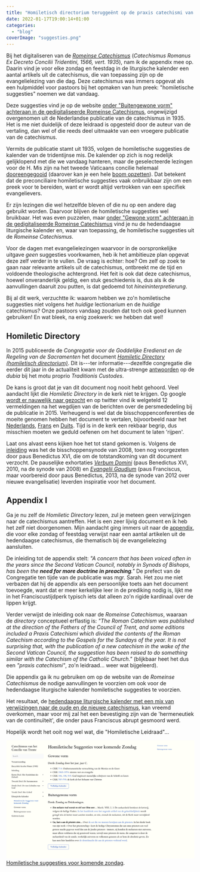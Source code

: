 ```yaml
---
title: "Homiletisch directorium teruggeënt op de praxis catechismi van de Romeinse catechismus"
date: 2022-01-17T19:00:14+01:00
categories: 
  - "blog"
coverImage: "suggesties.png"
---
```


Bij het digitaliseren van de *[Romeinse Catechismus](http://trente.gelovenleren.net/)* (*Catechismus Romanus Ex Decreto Concilii Tridentini, 1566, vert. 1935*), nam ik de appendix mee op. Daarin vind je voor elke zondag en feestdag in de liturgische kalender een aantal artikels uit de catechismus, die van toepassing zijn op de evangelielezing van die dag. Deze catechismus was immers opgevat als een hulpmiddel voor pastoors bij het opmaken van hun preek: "homiletische suggesties" noemen we dat vandaag.

Deze suggesties vind je op de website [onder "Buitengewone vorm" achteraan in de gedigitaliseerde Romeinse Catechismus](https://trente.gelovenleren.net/7-kalender/kalender-eo/), ongewijzigd overgenomen uit de Nederlandse publicatie van de catechismus in 1935. Het is me niet duidelijk of deze leidraad is opgesteld door de auteur van de vertaling, dan wel of die reeds deel uitmaakte van een vroegere publicatie van de catechismus. 

Vermits de publicatie stamt uit 1935, volgen de homiletische suggesties de kalender van de tridentijnse mis. De kalender op zich is nog redelijk gelijklopend met die we vandaag hanteren, maar de geselecteerde lezingen voor de H. Mis zijn na het tweede Vaticaans concilie helemaal [dooreengegooid](https://www.amazon.co.uk/Index-Lectionum-Comparative-Extraordinary-Lectionary/dp/1530230721) (daarover kan je een hele [boom opzetten](https://twitter.com/M_P_Hazell)). Dat betekent dat de preconciliaire homiletische suggesties vaak onbruikbaar zijn om een preek voor te bereiden, want er wordt altijd vertrokken van een specifiek evangelievers.

Er zijn lezingen die wel hetzelfde bleven of die nu op een andere dag gebruikt worden. Daarvoor blijven de homiletische suggesties wel bruikbaar. Het was even puzzelen, maar [onder "Gewone vorm" achteraan in de gedigitaliseerde Romeinse Catechismus](https://trente.gelovenleren.net/7-kalender/kalender-of/) vind je nu de hedendaagse liturgische kalender en, waar van toepassing, de homiletische suggesties uit de *Romeinse Catechismus*. 

Voor de dagen met evangelielezingen waarvoor in de oorspronkelijke uitgave *geen* suggesties voorkwamen, heb ik het ambitieuze plan opgevat deze zelf verder in te vullen. De vraag is echter: hoe? Om zelf op zoek te gaan naar relevante artikels uit de catechismus, ontbreekt me de tijd en voldoende theologische achtergrond. Het feit is ook dat deze catechismus, hoewel onveranderlijk geldig, een stuk geschiedenis is, dus als ik de aanvullingen daaruit zou putten, is dat gedoemd tot *hineininterpretierung*. 

Bij al dit werk, verzuchtte ik: waarom hebben we zo'n homiletische suggesties niet volgens het *huidige* lectionarium en de *huidige* catechismus? Onze pastoors vandaag zouden dat toch ook goed kunnen gebruiken! En wat bleek, na enig zoekwerk: we hebben dat wel!

## Homiletic Directory

In 2015 publiceerde de *Congregatie voor de Goddelijke Eredienst en de Regeling van de Sacramenten* het document *[Homiletic Directory (homiletisch directorium)](https://www.vatican.va/roman_curia/congregations/ccdds/documents/rc_con_ccdds_doc_20140629_direttorio-omiletico_en.html)*. Dit is---ter informatie---dezelfde congregatie die eerder dit jaar in de actualiteit kwam met de ultra-strenge [antwoorden](https://www.vatican.va/roman_curia/congregations/ccdds/documents/rc_con_ccdds_doc_20211204_responsa-ad-dubia-tradizionis-custodes_en.html) op de *dubia* bij het motu proprio *Traditionis Custodes*. 

De kans is groot dat je van dit document nog nooit hebt gehoord. Veel aandacht lijkt die *Homiletic Directory* in de kerk niet te krijgen. Op google [wordt er nauwelijk naar gezocht](https://trends.google.com/trends/explore?q=homiletic%20directory) en op twitter vind ik welgeteld 12 vermeldingen na het wegdijen van de berichten over de persmededeling bij de publicatie in 2015. Verheugend is wel dat de bisschoppenconferenties de moeite genomen hebben het document te vertalen, bijvoorbeeld naar het [Nederlands](https://halewijn.info/catalogus/homiletisch-directorium?q=directorium), [Frans](https://liturgie.catholique.fr/bibliotheque/ressources-et-initiatives/5255-nouveau-directoire-sur-l-homelie/) en [Duits](https://www.erzdioezese-wien.at/pages/inst/14431713/liturgischediensteaemter/priester/article/45131.html). Tijd is in de kerk een rekbaar begrip, dus misschien moeten we geduld oefenen om het document te laten 'rijpen'. 

Laat ons alvast eens kijken hoe het tot stand gekomen is. Volgens de [inleiding](https://www.vatican.va/roman_curia/congregations/ccdds/documents/rc_con_ccdds_doc_20140629_direttorio-omiletico_en.html#Introduction) was het de bisschoppensynode van 2008, toen nog voorgezeten door paus Benedictus XVI, die om de totstandkoming van dit document verzocht. De pauselijke exhortaties *[Verbum Domini](https://www.vatican.va/content/benedict-xvi/en/apost_exhortations/documents/hf_ben-xvi_exh_20100930_verbum-domini.html)* (paus Benedictus XVI, 2010, na de synode van 2008) en *[Evangelii Gaudium](https://www.vatican.va/content/francesco/en/apost_exhortations/documents/papa-francesco_esortazione-ap_20131124_evangelii-gaudium.html)* (paus Franciscus, maar voorbereid door paus Benedictus, 2013, na de synode van 2012 over nieuwe evangelisatie) leverden inspiratie voor het document.

## Appendix I

Ga je nu zelf de *Homiletic Directory* lezen, zul je meteen geen verwijzingen naar de catechismus aantreffen. Het is een zeer lijvig document en ik heb het zelf niet doorgenomen. Mijn aandacht ging immers uit naar de [appendix](https://www.vatican.va/roman_curia/congregations/ccdds/documents/rc_con_ccdds_doc_20140629_direttorio-omiletico_en.html#Appendix_I), die voor elke zondag of feestdag verwijst naar een aantal artikelen uit de hedendaagse catechismus, die thematisch bij de evangelielezing aansluiten.  

De inleiding tot de appendix stelt: *"A concern that has been voiced often in the years since the Second Vatican Council, notably in Synods of Bishops, has been the **need for more doctrine in preaching**."* De prefect van de Congregatie ten tijde van de publicatie was mgr. Sarah. Het zou me niet verbazen dat hij de appendix als een persoonlijke toets aan het document toevoegde, want dat er meer kerkelijke leer in de prediking nodig is, lijkt me in het Franciscustijdperk typisch iets dat alleen zo'n rigide kardinaal over de lippen krijgt. 

Verder verwijst de inleiding ook naar de *Romeinse Catechismus*, waaraan de *directory* conceptueel erflastig is: *"The Roman Catechism was published at the direction of the Fathers of the Council of Trent, and some editions included a Praxis Catechismi which divided the contents of the Roman Catechism according to the Gospels for the Sundays of the year. It is not surprising that, with the publication of a new catechism in the wake of the Second Vatican Council, the suggestion has been raised to do something similar with the Catechism of the Catholic Church."* (blijkbaar heet het dus een *"praxis catechismi"*, zo'n leidraad… weer wat bijgeleerd).

Die appendix ga ik nu gebruiken om op de website van de *Romeinse Catechismus* de nodige aanvullingen te voorzien om ook voor de hedendaagse liturgische kalender homiletische suggesties te voorzien. 

Het resultaat, de [hedendaagse liturgische kalender met een mix van verwijzingen naar de oude en de nieuwe catechismus](https://trente.gelovenleren.net/7-kalender/kalender-of/), kan vreemd overkomen, maar voor mij zal het een bevestiging zijn van de 'hermeneutiek van de continuïteit', die onder paus Franciscus abrupt gesmoord werd.

Hopelijk wordt het ooit nog wel wat, die "Homiletische Leidraad"…

[![](images/suggesties.png)](https://trente.gelovenleren.net/7-kalender/suggesties/)
[Homiletische suggesties voor komende zondag](https://trente.gelovenleren.net/7-kalender/suggesties/).

